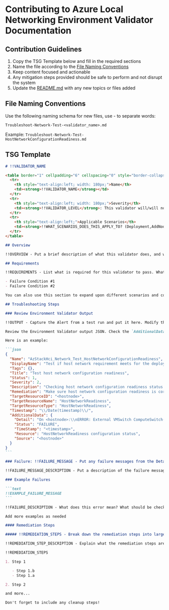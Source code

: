 # Contributing to Azure Local Networking Environment Validator Documentation

## Contribution Guidelines

1. Copy the TSG Template below and fill in the required sections
2. Name the file according to the [File Naming Conventions](#file-naming-conventions)
3. Keep content focused and actionable
4. Any mitigation steps provided should be safe to perform and not disrupt the system
5. Update the [README.md](README.md) with any new topics or files added

## File Naming Conventions

Use the following naming schema for new files, use - to separate words:

```
Troubleshoot-Network-Test-<validator_name>.md
```

Example: `Troubleshoot-Network-Test-HostNetworkConfigurationReadiness.md`

## TSG Template

````markdown
# !!VALIDATOR_NAME

<table border="1" cellpadding="6" cellspacing="0" style="border-collapse:collapse; margin-bottom:1em;">
  <tr>
    <th style="text-align:left; width: 180px;">Name</th>
    <td><strong>!!VALIDATOR_NAME</strong></td>
  </tr>
  <tr>
    <th style="text-align:left; width: 180px;">Severity</th>
    <td><strong>!!VALIDATOR_LEVEL</strong>: This validator will/will not block operations until remediated.</td>
  </tr>
  <tr>
    <th style="text-align:left;">Applicable Scenarios</th>
    <td><strong>!!WHAT_SCENARIOS_DOES_THIS_APPLY_TO? (Deployment,AddNode,Update, etc...)</strong></td>
  </tr>
</table>

## Overview

!!OVERVIEW - Put a brief description of what this validator does, and why it is needed here. What components does it apply to? What does it check?

## Requirements

!!REQUIREMENTS - List what is required for this validator to pass. What causes it to fail?

- Failure Condition #1
- Failure Condition #2

You can also use this section to expand upon different scenarios and configuration. For example, the requirements might be different between scenarios.

## Troubleshooting Steps

### Review Environment Validator Output

!!OUTPUT - Capture the Alert from a test run and put it here. Modify the JSON to remove any references to nodes, ips, or timestamps. See the example below:

Review the Environment Validator output JSON. Check the `AdditionalData.Detail` field for summary of which Hosts are not configured properly. You can identify the host by the `TargetResourceID` field.

Here is an example:

```json
{
  "Name": "AzStackHci_Network_Test_HostNetworkConfigurationReadiness",
  "DisplayName": "Test if host network requirement meets for the deployment on all servers",
  "Tags": {},
  "Title": "Test host network configuration readiness",
  "Status": 1,
  "Severity": 2,
  "Description": "Checking host network configuration readiness status on <hostnode>",
  "Remediation": "Make sure host network configuration readiness is correct. Review detail message to find out the issue.",
  "TargetResourceID": "<hostnode>",
  "TargetResourceName": "HostNetworkReadiness",
  "TargetResourceType": "HostNetworkReadiness",
  "Timestamp": "\\/Date(timestamp)\\/",
  "AdditionalData": {
    "Detail": "On <hostnode>:\\nERROR: External VMSwitch ComputeSwitch(compute) is not having any VMNetworkAdapter attached to it.\\nERROR: Please remove the VMSwich, or add at least one VMNetworkAdapter to it.\\nPASS: DNS Client configuration has valid data for all adapters defined in intent\\nPASS: Hyper-V is running correctly on the system\\nPASS: External VMSwitch ConvergedSwitch(managementintent) have 2 VMNetworkAdapter(s) attached to it\\nPASS: At least 1 VMSwitch is having the network adapter defined in the management intent\\nPASS: All adapters defined in intent are physical NICs and Up in the system\\nPASS: Intent ManagementIntent is already defined in the system with same adapter(s)\\nPASS: Intent ComputeIntent is already defined in the system with same adapter(s)\\nPASS: Intent StorageIntent is already defined in the system with same adapter(s)",
    "Status": "FAILURE",
    "TimeStamp": "<timestamp>",
    "Resource": "HostNetworkReadiness configuration status",
    "Source": "<hostnode>"
  }
}
```

### Failure: !!FAILURE_MESSAGE - Put any failure messages from the Detail section here, if there are multiple possible messages, split them into different sections

!!FAILURE_MESSAGE_DESCRIPTION - Put a description of the failure message here. How should it be interpreted?

### Example Failures

```text
!!EXAMPLE_FAILURE_MESSAGE
```

!!FAILURE_DESCRIPTION - What does this error mean? What should be checked?

Add more examples as needed

#### Remediation Steps

##### !!REMEDIATION_STEPS - Break down the remediation steps into larger categories, if there is only one, you can remove this section

!!REMEDIATION_STEP_DESCRIPTION - Explain what the remediation steps are, and why we take them

!!REMEDIATION_STEPS

1. Step 1

   - Step 1.b
   - Step 1.a

2. Step 2

and more...

Don't forget to include any cleanup steps!
````
